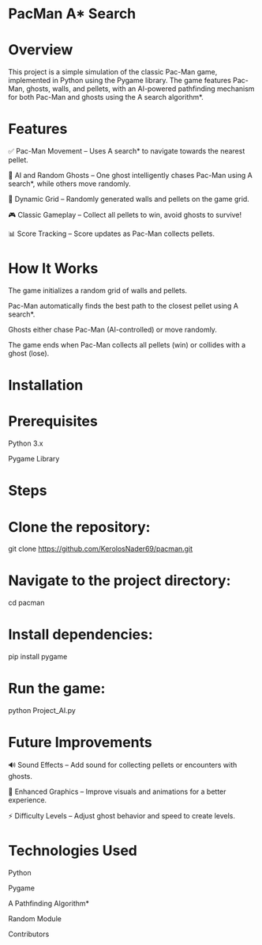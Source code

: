# PacMan A* Search
# Overview

This project is a simple simulation of the classic Pac-Man game, implemented in Python using the Pygame library. The game features Pac-Man, ghosts, walls, and pellets, with an AI-powered pathfinding mechanism for both Pac-Man and ghosts using the A search algorithm*.

# Features

✅ Pac-Man Movement – Uses A search* to navigate towards the nearest pellet.

👻 AI and Random Ghosts – One ghost intelligently chases Pac-Man using A search*, while others move randomly.

🧱 Dynamic Grid – Randomly generated walls and pellets on the game grid.

🎮 Classic Gameplay – Collect all pellets to win, avoid ghosts to survive!

📊 Score Tracking – Score updates as Pac-Man collects pellets.

# How It Works
The game initializes a random grid of walls and pellets.

Pac-Man automatically finds the best path to the closest pellet using A search*.

Ghosts either chase Pac-Man (AI-controlled) or move randomly.

The game ends when Pac-Man collects all pellets (win) or collides with a ghost (lose).

# Installation
# Prerequisites

Python 3.x

Pygame Library

# Steps

# Clone the repository:

git clone https://github.com/KerolosNader69/pacman.git

# Navigate to the project directory:

cd pacman

# Install dependencies:

pip install pygame

# Run the game:

python Project_AI.py

# Future Improvements

🔊 Sound Effects – Add sound for collecting pellets or encounters with ghosts.

🎨 Enhanced Graphics – Improve visuals and animations for a better experience.

⚡ Difficulty Levels – Adjust ghost behavior and speed to create levels.

# Technologies Used

Python

Pygame

A Pathfinding Algorithm*

Random Module

Contributors
